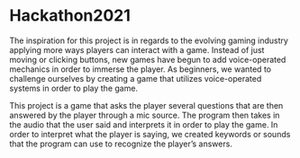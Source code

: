 # Hackathon2021

The inspiration for this project is in regards to the evolving gaming industry applying more ways players can interact with a game. Instead of just moving or clicking buttons, new games have begun to add voice-operated mechanics in order to immerse the player. As beginners, we wanted to challenge ourselves by creating a game that utilizes voice-operated systems in order to play the game.

This project is a game that asks the player several questions that are then answered by the player through a mic source. The program then takes in the audio that the user said and interprets it in order to play the game. In order to interpret what the player is saying, we created keywords or sounds that the program can use to recognize the player’s answers.
